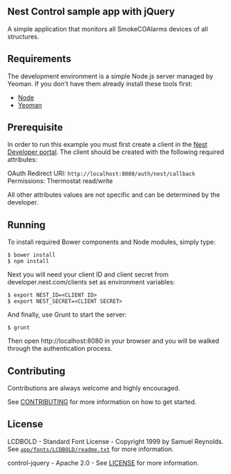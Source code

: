 ## Nest Control sample app with jQuery

A simple application that monitors all SmokeCOAlarms devices of all structures.

## Requirements

The development environment is a simple Node.js server managed by Yeoman.
If you don't have them already install these tools first:

* [Node][node]
* [Yeoman][yeoman]

## Prerequisite

In order to run this example you must first create a client in the [Nest Developer portal][nest-dev-portal]. The client should be created with the following required attributes:

OAuth Redirect URI: `http://localhost:8080/auth/nest/callback`
Permissions: Thermostat read/write

All other attributes values are not specific and can be determined by the developer.

## Running

To install required Bower components and Node modules, simply type:

    $ bower install
    $ npm install

Next you will need your client ID and client secret from developer.nest.com/clients set as environment variables:

    $ export NEST_ID=<CLIENT ID>
    $ export NEST_SECRET=<CLIENT SECRET>

And finally, use Grunt to start the server:

    $ grunt

Then open http://localhost:8080 in your browser and you will be walked through the authentication process.

## Contributing

Contributions are always welcome and highly encouraged.

See [CONTRIBUTING][contrib] for more information on how to get started.

## License

LCDBOLD - Standard Font License - Copyright 1999 by Samuel Reynolds. See [`app/fonts/LCDBOLD/readme.txt`][font-license] for more information.

control-jquery - Apache 2.0 - See [LICENSE][license] for more information.

[node]: https://nodejs.org/en/download/
[yeoman]: http://yeoman.io/learning/index.html
[nest-dev-portal]: https://developer.nest.com/clients
[contrib]: CONTRIBUTING.md
[license]: LICENSE
[font-license]: https://github.com/nestlabs/control-jquery/blob/master/app/fonts/LCDBOLD/readme.txt
